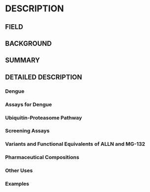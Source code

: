 # DESCRIPTION

## FIELD

## BACKGROUND

## SUMMARY

## DETAILED DESCRIPTION

### Dengue

### Assays for Dengue

### Ubiquitin-Proteasome Pathway

### Screening Assays

### Variants and Functional Equivalents of ALLN and MG-132

### Pharmaceutical Compositions

### Other Uses

### Examples

